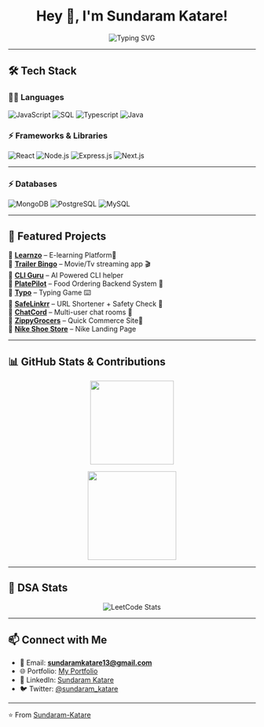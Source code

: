 <h1 align="center">
  Hey 👋, I'm Sundaram Katare!  
</h1>
<p align="center">
  <img src="https://readme-typing-svg.herokuapp.com?font=Fira+Code&weight=600&size=25&duration=3000&pause=1000&color=F75C7E&center=true&vCenter=true&width=600&lines=Full+Stack+Developer;MERN+Stack+Enthusiast;Open+Source+Contributor;Problem+Solver+%26+DSA+Learner" alt="Typing SVG" />
</p>

---

## 🛠️ Tech Stack  

### 👨‍💻 Languages  
![JavaScript](https://img.shields.io/badge/-JavaScript-F7DF1E?style=for-the-badge&logo=javascript&logoColor=black) 
![SQL](https://img.shields.io/badge/-SQL-363636?style=for-the-badge&logo=sql&logoColor=white) 
![Typescript](https://img.shields.io/badge/-Typescript-00599C?style=for-the-badge&logo=typescript&logoColor=white) 
![Java](https://img.shields.io/badge/-Java-007396?style=for-the-badge&logo=java&logoColor=white)

### ⚡ Frameworks & Libraries  
![React](https://img.shields.io/badge/-React-20232A?style=for-the-badge&logo=react&logoColor=61DAFB)
![Node.js](https://img.shields.io/badge/-Node.js-339933?style=for-the-badge&logo=nodedotjs&logoColor=white)
![Express.js](https://img.shields.io/badge/-Express.js-000000?style=for-the-badge&logo=express&logoColor=white)
![Next.js](https://img.shields.io/badge/-Next.js-F16822?style=for-the-badge&logo=nextdotjs&logoColor=white)

---

### ⚡ Databases  
![MongoDB](https://img.shields.io/badge/-MongoDB-47A248?style=for-the-badge&logo=mongodb&logoColor=white) 
![PostgreSQL](https://img.shields.io/badge/-PostgreSQL-4169E1?style=for-the-badge&logo=postgresql&logoColor=white) 
![MySQL](https://img.shields.io/badge/-MySQL-4479A1?style=for-the-badge&logo=mysql&logoColor=white)


---

## 🚀 Featured Projects  

 🔹 [**Learnzo**](https://github.com/Sundaram-Katare/Learnzo) – E-learning Platform📝  
 🔹 [**Trailer Bingo**](https://github.com/Sundaram-Katare/Trailer-Binge) – Movie/Tv streaming app 🎬  
 🔹 [**CLI Guru**](https://github.com/Sundaram-Katare/CLI-Guru) – AI Powered CLI helper  
 🔹 [**PlatePilot**](https://github.com/Sundaram-Katare/Plate-Pilot) – Food Ordering Backend System 🍔  
 🔹 [**Typo**](https://github.com/Sundaram-Katare/Type) – Typing Game ⌨️  
 🔹 [**SafeLinkrr**](https://github.com/Sundaram-Katare/UrlShortener) – URL Shortener + Safety Check 🔗  
 🔹 [**ChatCord**](https://github.com/Sundaram-Katare/ChatCord) – Multi-user chat rooms 💬  
 🔹 [**ZippyGrocers**](https://github.com/Sundaram-Katare/food-delivery) – Quick Commerce Site🛒  
 🔹 [**Nike Shoe Store**](https://github.com/Sundaram-Katare/Nike-Shoe-Store) – Nike Landing Page  

---

## 📊 GitHub Stats & Contributions  

<p align="center">
  <img src="https://github-readme-stats.vercel.app/api/top-langs/?username=Sundaram-Katare&layout=compact&theme=radical" height="170"/>
</p>

<p align="center">
  <img src="https://github-readme-streak-stats.herokuapp.com/?user=Sundaram-Katare&theme=radical" height="180"/>
</p>

---

## 🧩 DSA Stats  

<p align="center">
  <img src="https://leetcard.jacoblin.cool/SundaramKatare?theme=dark&font=Montserrat&ext=heatmap" alt="LeetCode Stats" />
</p>

---

## 📫 Connect with Me  

- 📧 Email: **sundaramkatare13@gmail.com**  
- 🌐 Portfolio: [My Portfolio](https://github.com/Sundaram-Katare/Portfolio)  
- 💼 LinkedIn: [Sundaram Katare](https://www.linkedin.com/in/sundaram-katare)  
- 🐦 Twitter: [@sundaram_katare](https://twitter.com/sundaram_katare)  

---
⭐ From [Sundaram-Katare](https://github.com/Sundaram-Katare)
